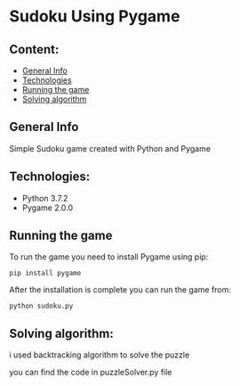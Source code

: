 # Sudoku Using Pygame


## Content:
* [General Info](#general-info)
* [Technologies](#technologies)
* [Running the game](#running-the-game)
* [Solving algorithm](#solving-algorithm)

## General Info
Simple Sudoku game created with Python and Pygame

## Technologies:
- Python 3.7.2
- Pygame 2.0.0

## Running the game
To run the game you need to install Pygame using pip:
~~~
pip install pygame
~~~
After the installation is complete you can run the game from:
~~~
python sudoku.py
~~~

## Solving algorithm:
i used backtracking algorithm to solve the puzzle

you can find the code in puzzleSolver.py file
